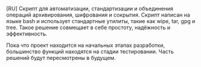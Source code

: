 [RU]
Скрипт для автоматизации, стандартизации и объединения операций архивирования, шифрования и сокрытия. Скрипт написан на языке bash и использует стандартные утилиты, такие как wipe, tar, gpg и tree. Такое решение совмещает в себе простоту, надёжность и эффективность.

Пока что проект находится на начальных этапах разработки, большинство функций находятся на стадии тестировании. Часть решений будут пересмотрены в будущем.